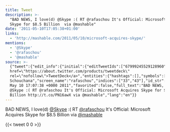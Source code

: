 ```yaml
---
title: Tweet
description: >-
  "BAD NEWS, I love(d) @Skype :( RT @rafaschou It's Official: Microsoft Acquires
  Skype for $8.5 Billion  via @mashable"
date: '2011-05-10T17:05:38+01:00'
links:
  - 'http://mashable.com/2011/05/10/microsoft-acquires-skype/'
mentions:
  - '@Skype'
  - '@rafaschou'
  - '@mashable'
source: >-
  {"tweet":{"edit_info":{"initial":{"editTweetIds":["67999245529128960"],"editableUntil":"2011-05-10T18:07:38.156Z","editsRemaining":"5","isEditEligible":true}},"retweeted":false,"source":"<a
  href=\"https://about.twitter.com/products/tweetdeck\"
  rel=\"nofollow\">TweetDeck</a>","entities":{"hashtags":[],"symbols":[],"user_mentions":[{"name":"Skype","screen_name":"Skype","indices":["20","26"],"id_str":"2459371","id":"2459371"},{"name":"Rafael
  Schouchana","screen_name":"rafaschou","indices":["33","43"],"id_str":"9705272","id":"9705272"},{"name":"Mashable","screen_name":"mashable","indices":["125","134"],"id_str":"972651","id":"972651"}],"urls":[{"url":"http://t.co/PN16awX","expanded_url":"http://mashable.com/2011/05/10/microsoft-acquires-skype/","display_url":"mashable.com/2011/05/10/mic…","indices":["101","120"]}]},"display_text_range":["0","134"],"favorite_count":"0","id_str":"67999245529128960","truncated":false,"retweet_count":"0","id":"67999245529128960","possibly_sensitive":false,"created_at":"Tue
  May 10 17:07:38 +0000 2011","favorited":false,"full_text":"BAD NEWS, I love(d)
  @Skype :( RT @rafaschou It's Official: Microsoft Acquires Skype for $8.5
  Billion http://t.co/PN16awX via @mashable","lang":"en"}}
---
```

BAD NEWS, I love(d) [@Skype](https://twitter.com/@Skype) :( RT [@rafaschou](https://twitter.com/@rafaschou) It's Official: Microsoft Acquires Skype for $8.5 Billion  via [@mashable](https://twitter.com/@mashable)
    
{{< tweet 0 0 >}}
    
